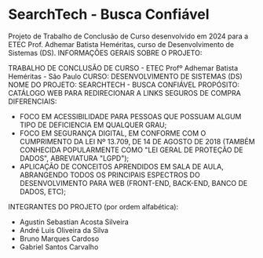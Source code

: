 # SearchTech - Busca Confiável

Projeto de Trabalho de Conclusão de Curso desenvolvido em 2024 para a ETEC Prof. Adhemar Batista Heméritas, curso de Desenvolvimento de Sistemas (DS).
  INFORMAÇÕES GERAIS SOBRE O PROJETO:
  
  TRABALHO DE CONCLUSÃO DE CURSO - ETEC Profº Adhemar Batista Heméritas - São Paulo
  CURSO: DESENVOLVIMENTO DE SISTEMAS (DS)
  NOME DO PROJETO: SEARCHTECH - BUSCA CONFIÁVEL
  PROPÓSITO: CATÁLOGO WEB PARA REDIRECIONAR A LINKS SEGUROS DE COMPRA
  DIFERENCIAIS:
  - FOCO EM ACESSIBILIDADE PARA PESSOAS QUE POSSUAM ALGUM TIPO DE DEFICIENCIA EM QUALQUER GRAU;
  - FOCO EM SEGURANÇA DIGITAL, EM CONFORME COM O CUMPRIMENTO DA LEI Nº 13.709, DE 14 DE AGOSTO DE 2018
  (TAMBÉM CONHECIDA POPULARMENTE COMO "LEI GERAL DE PROTEÇÃO DE DADOS", ABREVIATURA "LGPD");
  - APLICAÇÃO DE CONCEITOS APRENDIDOS EM SALA DE AULA, ABRANGENDO TODOS OS PRINCIPAIS ESPECTROS DO
  DESENVOLVIMENTO PARA WEB (FRONT-END, BACK-END, BANCO DE DADOS, ETC);

  INTEGRANTES DO PROJETO (por ordem alfabética):
  - Agustin Sebastian Acosta Silveira
  - André Luis Oliveira da Silva
  - Bruno Marques Cardoso
  - Gabriel Santos Carvalho
